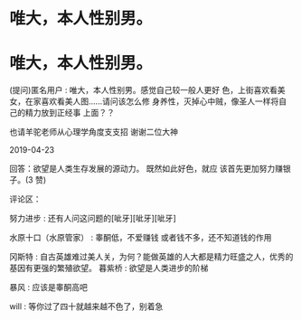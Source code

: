 # 唯大，本人性别男。

# 唯大，本人性别男。

(提问)匿名用户 : 唯大，本人性别男。感觉自己较一般人更好 色，上街喜欢看美女，在家喜欢看美人图……请问该怎么修 身养性，灭掉心中贼，像圣人一样将自己的精力放到正经事 上面？？

也请羊驼老师从心理学角度支支招 谢谢二位大神

2019-04-23

回答：欲望是人类生存发展的源动力。 既然如此好色，就应 该首先更加努力赚银子。(3 赞)

评论区：

努力进步 : 还有人问这问题的[呲牙][呲牙][呲牙]

水原十口（水原管家） : 睾酮低，不爱赚钱 或者钱不多，还不知道钱的作用

冈斯特 : 自古英雄难过美人关，为何？能做英雄的人大都是精力旺盛之人，优秀的基因有更强的繁殖欲望。 暮紫桥 : 欲望是人类进步的阶梯

暴风 : 应该是睾酮高吧

will : 等你过了四十就越来越不色了，别着急